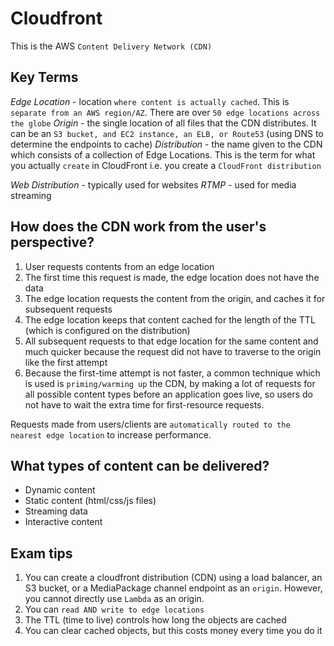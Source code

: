 # Cloudfront

This is the AWS `Content Delivery Network (CDN)`

## Key Terms

*Edge Location* - location `where content is actually cached`. This is `separate from an AWS region/AZ`. There are over `50 edge locations across the globe`
*Origin* - the single location of all files that the CDN distributes. It can be an `S3 bucket, and EC2 instance, an ELB, or Route53` (using DNS to determine the endpoints to cache)
*Distribution* - the name given to the CDN which consists of a collection of Edge Locations. This is the term for what you actually `create` in CloudFront i.e. you create a `CloudFront distribution`

*Web Distribution* - typically used for websites
*RTMP* - used for media streaming

## How does the CDN work from the user's perspective?

1. User requests contents from an edge location
2. The first time this request is made, the edge location does not have the data
3. The edge location requests the content from the origin, and caches it for subsequent requests
4. The edge location keeps that content cached for the length of the TTL (which is configured on the distribution)
5. All subsequent requests to that edge location for the same content and much quicker because the request did not have to traverse to the origin like the first attempt
6. Because the first-time attempt is not faster, a common technique which is used is `priming/warming up` the CDN, by making a lot of requests for all possible content types before an application goes live, so users do not have to wait the extra time for first-resource requests.

Requests made from users/clients are `automatically routed to the nearest edge location` to increase performance.

## What types of content can be delivered?

- Dynamic content
- Static content (html/css/js files)
- Streaming data
- Interactive content

## Exam tips

1. You can create a cloudfront distribution (CDN) using a load balancer, an S3 bucket, or a MediaPackage channel endpoint as an `origin`. However, you cannot directly use `Lambda` as an origin.
2. You can `read AND write to edge locations`
3. The TTL (time to live) controls how long the objects are cached
4. You can clear cached objects, but this costs money every time you do it